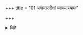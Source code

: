 +++
title = "01 अवान्तरदीक्षां व्याख्यास्यामः"

+++

<details><summary>थिते</summary>

अवान्तरदीक्षां व्याख्यास्यामः १
</details>
